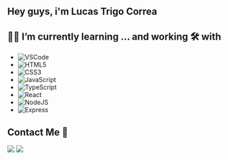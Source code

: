 ## Hey guys, i'm Lucas Trigo Correa
 
## 📘🤓 I’m currently learning ... and working 🛠️ with 
 - ![VSCode](https://img.shields.io/badge/Visual_Studio_Code-0078D4?style=for-the-badge&logo=visual%20studio%20code&logoColor=white)
 -  ![HTML5](https://img.shields.io/badge/HTML5-E34F26?style=for-the-badge&logo=html5&logoColor=white)
 - ![CSS3](https://img.shields.io/badge/CSS3-1572B6?style=for-the-badge&logo=css3&logoColor=white)
 - ![JavaScript](https://img.shields.io/badge/JavaScript-F7DF1E?style=for-the-badge&logo=javascript&logoColor=black)
 - ![TypeScript](	https://img.shields.io/badge/TypeScript-007ACC?style=for-the-badge&logo=typescript&logoColor=white)
 - ![React](https://img.shields.io/badge/React-20232A?style=for-the-badge&logo=react&logoColor=61DAFB)
 - ![NodeJS](https://img.shields.io/badge/Node.js-43853D?style=for-the-badge&logo=node-dot-js&logoColor=white)
 - ![Express](https://img.shields.io/badge/Express.js-000000?style=for-the-badge&logo=express&logoColor=white)


  
 ## Contact Me 📌
 
<div> 
  <a href = "mailto: lucastrigocorrea@gmail.com"><img src="https://img.shields.io/badge/-Gmail-%23333?style=for-the-badge&logo=gmail&logoColor=white" target=_blank></a>
  <a href="https://www.linkedin.com/in/lucas-trigo-corr%C3%AAa-561b19212/"><img src="https://img.shields.io/badge/-LinkedIn-%230077B5?style=for-the-badge&logo=linkedin&logoColor=white" target=_blank></a> 
 


